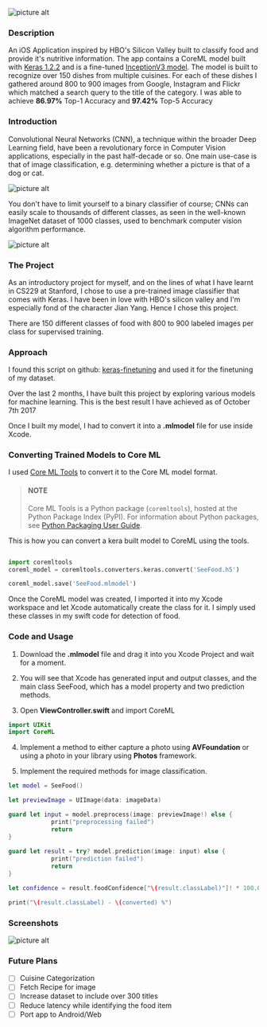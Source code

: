 ![picture alt](https://raw.githubusercontent.com/chaitanya-ramji/See-Food/master/banner.png)

### Description ###
An iOS Application inspired by HBO's Silicon Valley built to classify food and provide it's nutritive information. The app contains a CoreML model built with [Keras 1.2.2](https://keras.io) and is a fine-tuned [InceptionV3 model](https://arxiv.org/abs/1512.00567). The model is built to recognize over 150 dishes from multiple cuisines. For each of these dishes I gathered around 800 to 900 images from Google, Instagram and Flickr which matched a search query to the title of the category. I was able to achieve **86.97%** Top-1 Accuracy and **97.42%** Top-5 Accuracy

### Introduction ###
Convolutional Neural Networks (CNN), a technique within the broader Deep Learning field, have been a revolutionary force in Computer Vision applications, especially in the past half-decade or so. One main use-case is that of image classification, e.g. determining whether a picture is that of a dog or cat.

![picture alt](http://d3kbpzbmcynnmx.cloudfront.net/wp-content/uploads/2015/11/Screen-Shot-2015-11-07-at-7.26.20-AM.png)

You don't have to limit yourself to a binary classifier of course; CNNs can easily scale to thousands of different classes, as seen in the well-known ImageNet dataset of 1000 classes, used to benchmark computer vision algorithm performance.

![picture alt](https://blog.keras.io/img/keras-tensorflow-logo.jpg)

### The Project ###
As an introductory project for myself, and on the lines of what I have learnt in CS229 at Stanford, I chose to use a pre-trained image classifier that comes with Keras. I have been in love with HBO's silicon valley and I'm especially fond of the character Jian Yang. Hence I chose this project.

There are 150 different classes of food with 800 to 900 labeled images per class for supervised training. 

### Approach ###
I found this script on github: [keras-finetuning](https://github.com/danielvarga/keras-finetuning) and used it for the finetuning of my dataset.

Over the last 2 months, I have built this project by exploring various models for machine learning. This is the best result I have achieved as of October 7th 2017

Once I built my model, I had to convert it into a __.mlmodel__ file for use inside Xcode. 

### Converting Trained Models to Core ML ###
I used [Core ML Tools](https://pypi.python.org/pypi/coremltools) to convert it to the Core ML model format.
> #### NOTE ####
>Core ML Tools is a Python package (`coremltools`), hosted at the Python Package Index (PyPI). For information about Python packages, see [Python Packaging User Guide](https://packaging.python.org/guides/migrating-to-pypi-org/).

This is how you can convert a kera built model to CoreML using the tools.

```python

import coremltools
coreml_model = coremltools.converters.keras.convert('SeeFood.h5')

coreml_model.save('SeeFood.mlmodel')
```

Once the CoreML model was created, I imported it into my Xcode workspace and let Xcode automatically create the class for it. I simply used these classes in my swift code for detection of food.

### Code and Usage ###
1. Download the __.mlmodel__ file and drag it into you Xcode Project and wait for a moment.

2. You will see that Xcode has generated input and output classes, and the main class SeeFood, which has a model property and two prediction methods.

3. Open __ViewController.swift__ and import CoreML

```swift
import UIKit
import CoreML
```

4. Implement a method to either capture a photo using __AVFoundation__ or using a photo in your library using __Photos__ framework.

5. Implement the required methods for image classification.

```swift
let model = SeeFood()

let previewImage = UIImage(data: imageData)

guard let input = model.preprocess(image: previewImage!) else {
            print("preprocessing failed")
            return
}
        
guard let result = try? model.prediction(image: input) else {
            print("prediction failed")
            return
}

let confidence = result.foodConfidence["\(result.classLabel)"]! * 100.0

print("\(result.classLabel) - \(converted) %")

```


### Screenshots ###
![picture alt](https://raw.githubusercontent.com/chaitanya-ramji/See-Food/master/banner-screenshots.png)

### Future Plans ###
- [ ] Cuisine Categorization
- [ ] Fetch Recipe for image
- [ ] Increase dataset to include over 300 titles
- [ ] Reduce latency while identifying the food item
- [ ] Port app to Android/Web 
